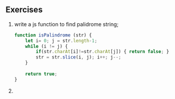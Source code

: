 


## Exercises

 1. write a js function to find palidrome string;
    ```javascript
    function isPalindrome (str) { 
        let i= 0; j = str.length-1;  
        while (i != j) { 
            if(str.charAt[i]!=str.charAt[j]) { return false; } 
            str = str.slice(i, j); i++; j--;
        } 
        
        return true;
    }
    ```



 2. 
